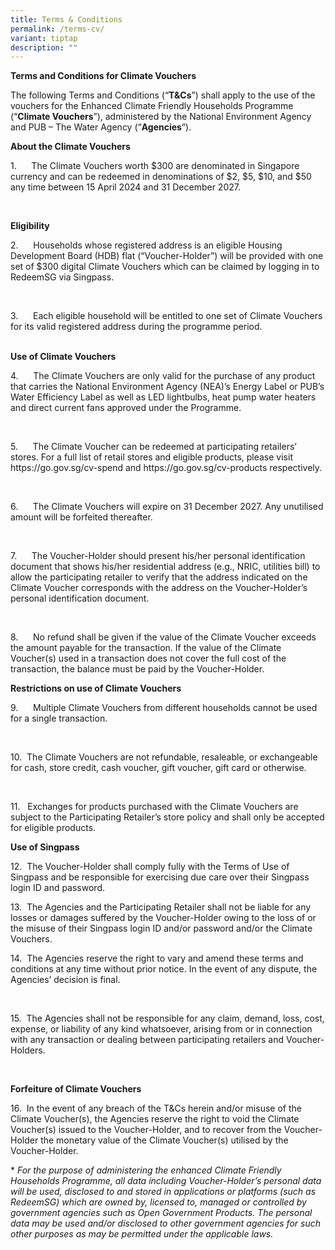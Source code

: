 ```yaml
---
title: Terms & Conditions
permalink: /terms-cv/
variant: tiptap
description: ""
---
```

<p><strong>Terms and Conditions for Climate Vouchers</strong>
</p>
<p>The following Terms and Conditions (“<strong>T&amp;Cs</strong>”) shall
apply to the use of the vouchers for the Enhanced Climate Friendly Households
Programme (“<strong>Climate Vouchers</strong>”), administered by the National
Environment Agency and PUB – The Water Agency (“<strong>Agencies</strong>”).</p>
<p><strong>About the Climate Vouchers</strong>
</p>
<p>1.&nbsp;&nbsp;&nbsp;&nbsp;&nbsp; The Climate Vouchers worth $300 are denominated
in Singapore currency and can be redeemed in denominations of $2, $5, $10,
and $50 any time between 15 April 2024 and 31 December 2027.</p>
<p>&nbsp;</p>
<p><strong>Eligibility</strong>
</p>
<p>2.&nbsp;&nbsp;&nbsp;&nbsp;&nbsp; Households whose registered address is
an eligible Housing Development Board (HDB) flat (“Voucher-Holder”) will
be provided with one set of $300 digital Climate Vouchers which can be
claimed by logging in to RedeemSG via Singpass.</p>
<p>&nbsp;</p>
<p>3.&nbsp;&nbsp;&nbsp;&nbsp;&nbsp; Each eligible household will be entitled
to one set of Climate Vouchers for its valid registered address during
the programme period.</p>
<p><strong><br>Use of Climate Vouchers</strong>
</p>
<p>4.&nbsp;&nbsp;&nbsp;&nbsp;&nbsp; The Climate Vouchers are only valid for
the purchase of any product that carries the National Environment Agency
(NEA)’s Energy Label or PUB’s Water Efficiency Label as well as LED lightbulbs,
heat pump water heaters and direct current fans approved under the Programme.</p>
<p>&nbsp;</p>
<p>5.&nbsp;&nbsp;&nbsp;&nbsp;&nbsp; The Climate Voucher can be redeemed at
participating retailers’ stores. For a full list of retail stores and eligible
products, please visit <a rel="noopener noreferrer nofollow" target="_blank">https://go.gov.sg/cv-spend</a> and
<a rel="noopener noreferrer nofollow" target="_blank">https://go.gov.sg/cv-products</a>&nbsp;respectively.</p>
<p>&nbsp;</p>
<p>6.&nbsp;&nbsp;&nbsp;&nbsp;&nbsp; The Climate Vouchers will expire on 31
December 2027. Any unutilised amount will be forfeited thereafter.</p>
<p>&nbsp;</p>
<p>7.&nbsp;&nbsp;&nbsp;&nbsp;&nbsp; The Voucher-Holder should present his/her
personal identification document that shows his/her residential address
(e.g., NRIC, utilities bill) to allow the participating retailer to verify
that the address indicated on the Climate Voucher corresponds with the
address on the Voucher-Holder’s personal identification document.</p>
<p>&nbsp;</p>
<p>8.&nbsp;&nbsp;&nbsp;&nbsp;&nbsp; No refund shall be given if the value
of the Climate Voucher exceeds the amount payable for the transaction.
If the value of the Climate Voucher(s) used in a transaction does not cover
the full cost of the transaction, the balance must be paid by the Voucher-Holder.<strong><br></strong>
</p>
<p><strong>Restrictions on use of Climate Vouchers</strong>
</p>
<p>9.&nbsp;&nbsp;&nbsp;&nbsp;&nbsp; Multiple Climate Vouchers from different
households cannot be used for a single transaction.</p>
<p>&nbsp;</p>
<p>10.&nbsp; The Climate Vouchers are not refundable, resaleable, or exchangeable
for cash, store credit, cash voucher, gift voucher, gift card or otherwise.</p>
<p>&nbsp;</p>
<p>11.&nbsp;&nbsp; Exchanges for products purchased with the Climate Vouchers
are subject to the Participating Retailer’s store policy and shall only
be accepted for eligible products.</p>
<p><strong>Use of Singpass</strong>
</p>
<p>12.&nbsp; The Voucher-Holder shall comply fully with the Terms of Use
of Singpass and be responsible for exercising due care over their Singpass
login ID and password.</p>
<p>13.&nbsp; The Agencies and the Participating Retailer shall not be liable
for any losses or damages suffered by the Voucher-Holder owing to the loss
of or the misuse of their Singpass login ID and/or password and/or the
Climate Vouchers.</p>
<p>14.&nbsp; The Agencies reserve the right to vary and amend these terms
and conditions at any time without prior notice. In the event of any dispute,
the Agencies’ decision is final.</p>
<p>&nbsp;</p>
<p>15.&nbsp; The Agencies shall not be responsible for any claim, demand,
loss, cost, expense, or liability of any kind whatsoever, arising from
or in connection with any transaction or dealing between participating
retailers and Voucher-Holders.</p>
<p>&nbsp;</p>
<p><strong>Forfeiture of Climate Vouchers</strong>
</p>
<p>16.&nbsp; In the event of any breach of the T&amp;Cs herein and/or misuse
of the Climate Voucher(s), the Agencies reserve the right to void the Climate
Voucher(s) issued to the Voucher-Holder, and to recover from the Voucher-Holder
the monetary value of the Climate Voucher(s) utilised by the Voucher-Holder.</p>
<p>*<em> For the purpose of administering the enhanced Climate Friendly Households Programme, all data including Voucher-Holder’s personal data will be used, disclosed to and stored in applications or platforms (such as RedeemSG) which are owned by, licensed to, managed or controlled by government agencies such as Open Government Products. The personal data may be used and/or disclosed to other government agencies for such other purposes as may be permitted under the applicable laws.</em>
</p>